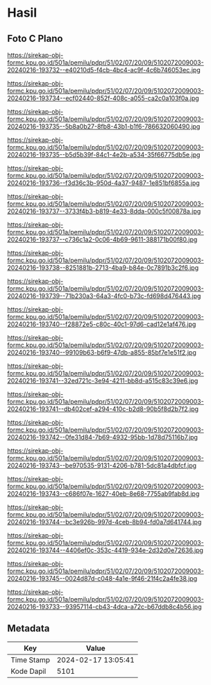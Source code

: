 # Hasil

## Foto C Plano

https://sirekap-obj-formc.kpu.go.id/501a/pemilu/pdpr/51/02/07/20/09/5102072009003-20240216-193732--e40210d5-f4cb-4bc4-ac9f-4c6b746053ec.jpg

https://sirekap-obj-formc.kpu.go.id/501a/pemilu/pdpr/51/02/07/20/09/5102072009003-20240216-193734--ecf02440-852f-408c-a055-ca2c0a103f0a.jpg

https://sirekap-obj-formc.kpu.go.id/501a/pemilu/pdpr/51/02/07/20/09/5102072009003-20240216-193735--5b8a0b27-8fb8-43b1-b1f6-786632060490.jpg

https://sirekap-obj-formc.kpu.go.id/501a/pemilu/pdpr/51/02/07/20/09/5102072009003-20240216-193735--b5d5b39f-84c1-4e2b-a534-35f66775db5e.jpg

https://sirekap-obj-formc.kpu.go.id/501a/pemilu/pdpr/51/02/07/20/09/5102072009003-20240216-193736--f3d36c3b-950d-4a37-9487-1e851bf6855a.jpg

https://sirekap-obj-formc.kpu.go.id/501a/pemilu/pdpr/51/02/07/20/09/5102072009003-20240216-193737--3733f4b3-b819-4e33-8dda-000c5f00878a.jpg

https://sirekap-obj-formc.kpu.go.id/501a/pemilu/pdpr/51/02/07/20/09/5102072009003-20240216-193737--c736c1a2-0c06-4b69-9611-388171b00f80.jpg

https://sirekap-obj-formc.kpu.go.id/501a/pemilu/pdpr/51/02/07/20/09/5102072009003-20240216-193738--8251881b-2713-4ba9-b84e-0c7891b3c2f6.jpg

https://sirekap-obj-formc.kpu.go.id/501a/pemilu/pdpr/51/02/07/20/09/5102072009003-20240216-193739--71b230a3-64a3-4fc0-b73c-fd698d476443.jpg

https://sirekap-obj-formc.kpu.go.id/501a/pemilu/pdpr/51/02/07/20/09/5102072009003-20240216-193740--f28872e5-c80c-40c1-97d6-cad12e1af476.jpg

https://sirekap-obj-formc.kpu.go.id/501a/pemilu/pdpr/51/02/07/20/09/5102072009003-20240216-193740--99109b63-b6f9-47db-a855-85bf7e1e51f2.jpg

https://sirekap-obj-formc.kpu.go.id/501a/pemilu/pdpr/51/02/07/20/09/5102072009003-20240216-193741--32ed721c-3e94-4211-bb8d-a515c83c39e6.jpg

https://sirekap-obj-formc.kpu.go.id/501a/pemilu/pdpr/51/02/07/20/09/5102072009003-20240216-193741--db402cef-a294-410c-b2d8-90b5f8d2b7f2.jpg

https://sirekap-obj-formc.kpu.go.id/501a/pemilu/pdpr/51/02/07/20/09/5102072009003-20240216-193742--0fe31d84-7b69-4932-95bb-1d78d75116b7.jpg

https://sirekap-obj-formc.kpu.go.id/501a/pemilu/pdpr/51/02/07/20/09/5102072009003-20240216-193743--be970535-9131-4206-b781-5dc81a4dbfcf.jpg

https://sirekap-obj-formc.kpu.go.id/501a/pemilu/pdpr/51/02/07/20/09/5102072009003-20240216-193743--c686f07e-1627-40eb-8e68-7755ab9fab8d.jpg

https://sirekap-obj-formc.kpu.go.id/501a/pemilu/pdpr/51/02/07/20/09/5102072009003-20240216-193744--bc3e926b-997d-4ceb-8b94-fd0a7d641744.jpg

https://sirekap-obj-formc.kpu.go.id/501a/pemilu/pdpr/51/02/07/20/09/5102072009003-20240216-193744--4406ef0c-353c-4419-934e-2d32d0e72636.jpg

https://sirekap-obj-formc.kpu.go.id/501a/pemilu/pdpr/51/02/07/20/09/5102072009003-20240216-193745--0024d87d-c048-4a1e-9f46-21f4c2a4fe38.jpg

https://sirekap-obj-formc.kpu.go.id/501a/pemilu/pdpr/51/02/07/20/09/5102072009003-20240216-193733--93957114-cb43-4dca-a72c-b67ddb8c4b56.jpg


## Metadata

| Key        | Value               |
| ---------- | ------------------- |
| Time Stamp | 2024-02-17 13:05:41 |
| Kode Dapil | 5101                |



